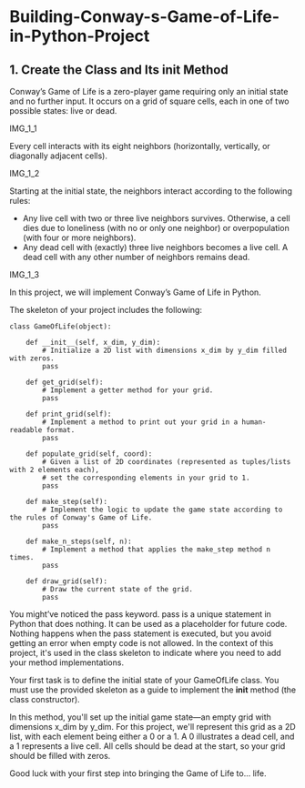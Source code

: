 # Building-Conway-s-Game-of-Life-in-Python-Project

## 1. Create the Class and Its __init__ Method
Conway’s Game of Life is a zero-player game requiring only an initial state and no further input. It occurs on a grid of square cells, each in one of two possible states: live or dead.

IMG_1_1

Every cell interacts with its eight neighbors (horizontally, vertically, or diagonally adjacent cells).

IMG_1_2

Starting at the initial state, the neighbors interact according to the following rules:

* Any live cell with two or three live neighbors survives. Otherwise, a cell dies due to loneliness (with no or only one neighbor) or overpopulation (with four or more neighbors).
* Any dead cell with (exactly) three live neighbors becomes a live cell. A dead cell with any other number of neighbors remains dead.

IMG_1_3

In this project, we will implement Conway’s Game of Life in Python.

The skeleton of your project includes the following:

```
class GameOfLife(object):  
    
    def __init__(self, x_dim, y_dim):
        # Initialize a 2D list with dimensions x_dim by y_dim filled with zeros.
        pass
    
    def get_grid(self):
        # Implement a getter method for your grid.
        pass

    def print_grid(self):
        # Implement a method to print out your grid in a human-readable format.
        pass

    def populate_grid(self, coord):
        # Given a list of 2D coordinates (represented as tuples/lists with 2 elements each),
        # set the corresponding elements in your grid to 1.
        pass

    def make_step(self):
        # Implement the logic to update the game state according to the rules of Conway's Game of Life.
        pass

    def make_n_steps(self, n):
        # Implement a method that applies the make_step method n times.
        pass

    def draw_grid(self):
        # Draw the current state of the grid.
        pass
```

You might’ve noticed the pass keyword. pass is a unique statement in Python that does nothing. It can be used as a placeholder for future code. Nothing happens when the pass statement is executed, but you avoid getting an error when empty code is not allowed. In the context of this project, it's used in the class skeleton to indicate where you need to add your method implementations.

Your first task is to define the initial state of your GameOfLife class. You must use the provided skeleton as a guide to implement the __init__ method (the class constructor).

In this method, you'll set up the initial game state—an empty grid with dimensions x_dim by y_dim. For this project, we'll represent this grid as a 2D list, with each element being either a 0 or a 1. A 0 illustrates a dead cell, and a 1 represents a live cell. All cells should be dead at the start, so your grid should be filled with zeros.

Good luck with your first step into bringing the Game of Life to... life.
